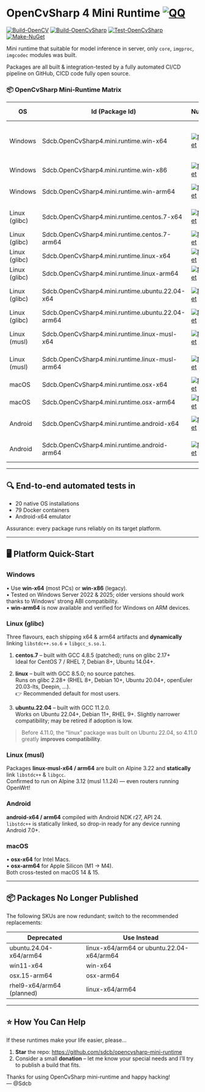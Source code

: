 # OpenCvSharp 4 Mini Runtime [![QQ](https://img.shields.io/badge/QQ_Group-579060605-52B6EF?style=social&logo=tencent-qq&logoColor=000&logoWidth=20)](https://jq.qq.com/?_wv=1027&k=K4fBqpyQ)
[![Build-OpenCV](https://github.com/sdcb/opencvsharp-mini-runtime/actions/workflows/opencv.yml/badge.svg)](https://github.com/sdcb/opencvsharp-mini-runtime/actions/workflows/opencv.yml) [![Build-OpenCvSharp](https://github.com/sdcb/opencvsharp-mini-runtime/actions/workflows/opencvsharp.yml/badge.svg)](https://github.com/sdcb/opencvsharp-mini-runtime/actions/workflows/opencvsharp.yml) [![Test-OpenCvSharp](https://github.com/sdcb/opencvsharp-mini-runtime/actions/workflows/test-opencvsharp.yml/badge.svg)](https://github.com/sdcb/opencvsharp-mini-runtime/actions/workflows/test-opencvsharp.yml) [![Make-NuGet](https://github.com/sdcb/opencvsharp-mini-runtime/actions/workflows/make-nuget.yml/badge.svg)](https://github.com/sdcb/opencvsharp-mini-runtime/actions/workflows/make-nuget.yml)

Mini runtime that suitable for model inference in server, only `core`, `imgproc`, `imgcodec` modules was built.

Packages are all built & integration-tested by a fully automated CI/CD pipeline on GitHub, CICD code fully open source.

### 📦  OpenCvSharp Mini-Runtime Matrix

| OS            | Id (Package Id)                                   | NuGet                                                                                                                                                                              | Compiler        | Mini-ABI          | Notes                                         |
| ------------- | ------------------------------------------------- | ---------------------------------------------------------------------------------------------------------------------------------------------------------------------------------- | --------------- | ----------------- | --------------------------------------------- |
| Windows       | Sdcb.OpenCvSharp4.mini.runtime.win-x64            | [![NuGet](https://img.shields.io/nuget/v/Sdcb.OpenCvSharp4.mini.runtime.win-x64.svg)](https://www.nuget.org/packages/Sdcb.OpenCvSharp4.mini.runtime.win-x64)                       | MSVC            | win-x64           | Default for modern Windows desktops / servers |
| Windows       | Sdcb.OpenCvSharp4.mini.runtime.win-x86            | [![NuGet](https://img.shields.io/nuget/v/Sdcb.OpenCvSharp4.mini.runtime.win-x86.svg)](https://www.nuget.org/packages/Sdcb.OpenCvSharp4.mini.runtime.win-x86)                       | MSVC            | win-x86           | Legacy 32-bit                                 |
| Windows       | Sdcb.OpenCvSharp4.mini.runtime.win-arm64          | [![NuGet](https://img.shields.io/nuget/v/Sdcb.OpenCvSharp4.mini.runtime.win-arm64.svg)](https://www.nuget.org/packages/Sdcb.OpenCvSharp4.mini.runtime.win-arm64)                   | MSVC            | win-arm64         | Windows on ARM, fully tested                  |
| Linux (glibc) | Sdcb.OpenCvSharp4.mini.runtime.centos.7-x64       | [![NuGet](https://img.shields.io/nuget/v/Sdcb.OpenCvSharp4.mini.runtime.centos.7-x64.svg)](https://www.nuget.org/packages/Sdcb.OpenCvSharp4.mini.runtime.centos.7-x64)             | GCC 4.8.5       | glibc 2.17+       | Patched build, ultra-wide compatibility       |
| Linux (glibc) | Sdcb.OpenCvSharp4.mini.runtime.centos.7-arm64     | [![NuGet](https://img.shields.io/nuget/v/Sdcb.OpenCvSharp4.mini.runtime.centos.7-arm64.svg)](https://www.nuget.org/packages/Sdcb.OpenCvSharp4.mini.runtime.centos.7-arm64)         | GCC 4.8.5       | glibc 2.17+       | ―                                             |
| Linux (glibc) | Sdcb.OpenCvSharp4.mini.runtime.linux-x64          | [![NuGet](https://img.shields.io/nuget/v/Sdcb.OpenCvSharp4.mini.runtime.linux-x64.svg)](https://www.nuget.org/packages/Sdcb.OpenCvSharp4.mini.runtime.linux-x64)                   | GCC 8.5.0       | glibc 2.28+       | Recommended default                           |
| Linux (glibc) | Sdcb.OpenCvSharp4.mini.runtime.linux-arm64        | [![NuGet](https://img.shields.io/nuget/v/Sdcb.OpenCvSharp4.mini.runtime.linux-arm64.svg)](https://www.nuget.org/packages/Sdcb.OpenCvSharp4.mini.runtime.linux-arm64)               | GCC 8.5.0       | glibc 2.28+       | ―                                             |
| Linux (glibc) | Sdcb.OpenCvSharp4.mini.runtime.ubuntu.22.04-x64   | [![NuGet](https://img.shields.io/nuget/v/Sdcb.OpenCvSharp4.mini.runtime.ubuntu.22.04-x64.svg)](https://www.nuget.org/packages/Sdcb.OpenCvSharp4.mini.runtime.ubuntu.22.04-x64)     | GCC 11.2.0      | glibc 2.35        | Ubuntu-focused, narrowest ABI                 |
| Linux (glibc) | Sdcb.OpenCvSharp4.mini.runtime.ubuntu.22.04-arm64 | [![NuGet](https://img.shields.io/nuget/v/Sdcb.OpenCvSharp4.mini.runtime.ubuntu.22.04-arm64.svg)](https://www.nuget.org/packages/Sdcb.OpenCvSharp4.mini.runtime.ubuntu.22.04-arm64) | GCC 11.2.0      | glibc 2.35        | ―                                             |
| Linux (musl)  | Sdcb.OpenCvSharp4.mini.runtime.linux-musl-x64     | [![NuGet](https://img.shields.io/nuget/v/Sdcb.OpenCvSharp4.mini.runtime.linux-musl-x64.svg)](https://www.nuget.org/packages/Sdcb.OpenCvSharp4.mini.runtime.linux-musl-x64)         | GCC 13.2.0      | musl 1.2 (static) | Zero external deps, Alpine 3.12+              |
| Linux (musl)  | Sdcb.OpenCvSharp4.mini.runtime.linux-musl-arm64   | [![NuGet](https://img.shields.io/nuget/v/Sdcb.OpenCvSharp4.mini.runtime.linux-musl-arm64.svg)](https://www.nuget.org/packages/Sdcb.OpenCvSharp4.mini.runtime.linux-musl-arm64)     | GCC 13.2.0      | musl 1.2 (static) | Runs even on OpenWrt routers                  |
| macOS         | Sdcb.OpenCvSharp4.mini.runtime.osx-x64            | [![NuGet](https://img.shields.io/nuget/v/Sdcb.OpenCvSharp4.mini.runtime.osx-x64.svg)](https://www.nuget.org/packages/Sdcb.OpenCvSharp4.mini.runtime.osx-x64)                       | Xcode 15        | macOS 10.15+      | Intel Macs                                    |
| macOS         | Sdcb.OpenCvSharp4.mini.runtime.osx-arm64          | [![NuGet](https://img.shields.io/nuget/v/Sdcb.OpenCvSharp4.mini.runtime.osx-arm64.svg)](https://www.nuget.org/packages/Sdcb.OpenCvSharp4.mini.runtime.osx-arm64)                   | Xcode 15        | macOS 11+         | Apple Silicon (M1-M4)                         |
| Android       | Sdcb.OpenCvSharp4.mini.runtime.android-x64        | [![NuGet](https://img.shields.io/nuget/v/Sdcb.OpenCvSharp4.mini.runtime.android-x64.svg)](https://www.nuget.org/packages/Sdcb.OpenCvSharp4.mini.runtime.android-x64)               | Clang (NDK r27) | API 24+, static   | Drop-in for Android 7.0+                      |
| Android       | Sdcb.OpenCvSharp4.mini.runtime.android-arm64      | [![NuGet](https://img.shields.io/nuget/v/Sdcb.OpenCvSharp4.mini.runtime.android-arm64.svg)](https://www.nuget.org/packages/Sdcb.OpenCvSharp4.mini.runtime.android-arm64)           | Clang (NDK r27) | API 24+, static   | ―                                             |

---

## 🔍 End-to-end automated tests in
* 20 native OS installations
* 79 Docker containers
* Android-x64 emulator

Assurance: every package runs reliably on its target platform.

---

## 🖥️ Platform Quick-Start

### Windows
• Use **win-x64** (most PCs) or **win-x86** (legacy).  
• Tested on Windows Server 2022 & 2025; older versions should work thanks to Windows’ strong ABI compatibility.  
• **win-arm64** is now available and verified for Windows on ARM devices.

### Linux (glibc)
Three flavours, each shipping x64 & arm64 artifacts and **dynamically** linking `libstdc++.so.6` + `libgcc_s.so.1`.

1. **centos.7** – built with GCC 4.8.5 (patched); runs on glibc 2.17+  
   Ideal for CentOS 7 / RHEL 7, Debian 8+, Ubuntu 14.04+.

2. **linux** – built with GCC 8.5.0; no source patches.  
   Runs on glibc 2.28+ (RHEL 8+, Debian 10+, Ubuntu 20.04+, openEuler 20.03-lts, Deepin, …).  
   👉 Recommended default for most users.

3. **ubuntu.22.04** – built with GCC 11.2.0.  
   Works on Ubuntu 22.04+, Debian 11+, RHEL 9+. Slightly narrower compatibility; may be retired if adoption is low.

> Before 4.11.0, the “linux” package was built on Ubuntu 22.04, so 4.11.0 greatly **improves compatibility**.

### Linux (musl)
Packages **linux-musl-x64 / arm64** are built on Alpine 3.22 and **statically** link `libstdc++` & `libgcc`.  
Confirmed to run on Alpine 3.12 (musl 1.1.24) — even routers running OpenWrt!

### Android
**android-x64 / arm64** compiled with Android NDK r27, API 24.  
`libstdc++` is statically linked, so drop-in ready for any device running Android 7.0+.

### macOS
• **osx-x64** for Intel Macs.  
• **osx-arm64** for Apple Silicon (M1 → M4).  
Both cross-tested on macOS 14 & 15.

---

## 📦 Packages No Longer Published
The following SKUs are now redundant; switch to the recommended replacements:

| Deprecated                | Use Instead                               |
| ------------------------- | ----------------------------------------- |
| ubuntu.24.04-x64/arm64    | linux-x64/arm64 or ubuntu.22.04-x64/arm64 |
| win11-x64                 | win-x64                                   |
| osx.15-arm64              | osx-arm64                                 |
| rhel9-x64/arm64 (planned) | linux-x64/arm64                           |

---

## ⭐ How You Can Help
If these runtimes make your life easier, please…

1. **Star** the repo: https://github.com/sdcb/opencvsharp-mini-runtime  
2. Consider a small **donation** – let me know your special needs and I’ll try to publish a build that fits.

Thanks for using OpenCvSharp mini-runtime and happy hacking!  
— @Sdcb